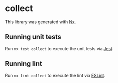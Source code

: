 # collect

This library was generated with [Nx](https://nx.dev).

## Running unit tests

Run `nx test collect` to execute the unit tests via [Jest](https://jestjs.io).

## Running lint

Run `nx lint collect` to execute the lint via [ESLint](https://eslint.org/).
